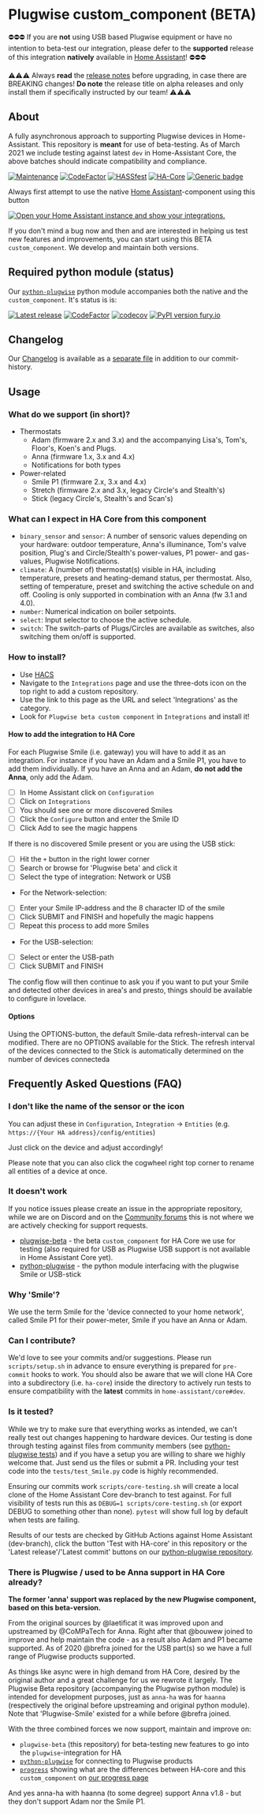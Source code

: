 # Plugwise custom_component (BETA)

:no_entry::no_entry::no_entry: If you are **not** using USB based Plugwise equipment or have no intention to beta-test our integration, please defer to the **supported** release of this integration **natively** available in [Home Assistant](https://www.home-assistant.io/integrations/plugwise/)! :no_entry::no_entry::no_entry:

:warning::warning::warning: Always **read** the [release notes](https://github.com/plugwise/plugwise-beta/releases) before upgrading, in case there are BREAKING changes! **Do note** the release title on alpha releases and only install them if specifically instructed by our team! :warning::warning::warning:

## About

A fully asynchronous approach to supporting Plugwise devices in Home-Assistant. This repository is **meant** for use of beta-testing. As of March 2021 we include testing against latest `dev` in Home-Assistant Core, the above batches should indicate compatibility and compliance.

[![Maintenance](https://img.shields.io/badge/Maintained%3F-yes-green.svg)](https://github.com/plugwise)
[![CodeFactor](https://www.codefactor.io/repository/github/plugwise/plugwise-beta/badge)](https://www.codefactor.io/repository/github/plugwise/plugwise-beta)
[![HASSfest](https://github.com/plugwise/plugwise-beta/workflows/Validate%20with%20hassfest/badge.svg)](https://github.com/plugwise/plugwise-beta/actions)
[![HA-Core](https://github.com/plugwise/plugwise-beta/workflows/Test%20with%20HA-core/badge.svg)](https://github.com/plugwise/plugwise-beta/actions)
[![Generic badge](https://img.shields.io/github/v/release/plugwise/plugwise-beta)](https://github.com/plugwise/plugwise-beta)

Always first attempt to use the native [Home Assistant](https://www.home-assistant.io/integrations/plugwise/)-component using this button

[![Open your Home Assistant instance and show your integrations.](https://my.home-assistant.io/badges/integrations.svg)](https://my.home-assistant.io/redirect/integrations/)

If you don't mind a bug now and then and are interested in helping us test new features and improvements, you can start using this BETA `custom_component`. We develop and maintain both versions.

## Required python module (status)

Our [`python-plugwise`](https://github.com/plugwise/python-plugwise) python module accompanies both the native and the `custom_component`. It's status is is:

[![Latest release](https://github.com/plugwise/python-plugwise/workflows/Latest%20release/badge.svg)](https://github.com/plugwise/python-plugwise/actions)
[![CodeFactor](https://www.codefactor.io/repository/github/plugwise/python-plugwise/badge)](https://www.codefactor.io/repository/github/plugwise/python-plugwise)
[![codecov](https://codecov.io/gh/plugwise/python-plugwise/branch/main/graph/badge.svg)](https://codecov.io/gh/plugwise/python-plugwise)
[![PyPI version fury.io](https://badge.fury.io/py/plugwise.svg)](https://pypi.python.org/pypi/plugwise/)

## Changelog

Our [Changelog](CHANGELOG.MD) is available as a [separate file](CHANGELOG.md) in addition to our commit-history.

## Usage

### What do we support (in short)?

- Thermostats
  - Adam (firmware 2.x and 3.x) and the accompanying Lisa's, Tom's, Floor's, Koen's and Plugs.
  - Anna (firmware 1.x, 3.x and 4.x)
  - Notifications for both types
- Power-related
  - Smile P1 (firmware 2.x, 3.x and 4.x)
  - Stretch (firmware 2.x and 3.x, legacy Circle's and Stealth's)
  - Stick (legacy Circle's, Stealth's and Scan's)

### What can I expect in HA Core from this component

- `binary_sensor` and `sensor`: A number of sensoric values depending on your hardware: outdoor temperature, Anna's illuminance, Tom's valve position, Plug's and Circle/Stealth's power-values, P1 power- and gas-values, Plugwise Notifications.
- `climate`: A (number of) thermostat(s) visible in HA, including temperature, presets and heating-demand status, per thermostat. Also, setting of temperature, preset and switching the active schedule on and off. Cooling is only supported in combination with an Anna (fw 3.1 and 4.0).
- `number`: Numerical indication on boiler setpoints.
- `select`: Input selector to choose the active schedule.
- `switch`: The switch-parts of Plugs/Circles are available as switches, also switching them on/off is supported.

### How to install?

- Use [HACS](https://hacs.xyz)
- Navigate to the `Integrations` page and use the three-dots icon on the top right to add a custom repository.
- Use the link to this page as the URL and select 'Integrations' as the category.
- Look for `Plugwise beta custom component` in `Integrations` and install it!

#### How to add the integration to HA Core

For each Plugwise Smile (i.e. gateway) you will have to add it as an integration. For instance if you have an Adam and a Smile P1, you have to add them individually. If you have an Anna and an Adam, **do not add the Anna**, only add the Adam.

- [ ] In Home Assistant click on `Configuration`
- [ ] Click on `Integrations`
- [ ] You should see one or more discovered Smiles
- [ ] Click the `Configure` button and enter the Smile ID
- [ ] Click Add to see the magic happens

If there is no discovered Smile present or you are using the USB stick:

- [ ] Hit the `+` button in the right lower corner
- [ ] Search or browse for 'Plugwise beta' and click it
- [ ] Select the type of integration: Network or USB

- For the Network-selection:
- [ ] Enter your Smile IP-address and the 8 character ID of the smile
- [ ] Click SUBMIT and FINISH and hopefully the magic happens
- [ ] Repeat this process to add more Smiles

- For the USB-selection:
- [ ] Select or enter the USB-path
- [ ] Click SUBMIT and FINISH

The config flow will then continue to ask you if you want to put your Smile and detected other devices in area's and presto, things should be available to configure in lovelace.

#### Options

Using the OPTIONS-button, the default Smile-data refresh-interval can be modified. There are no OPTIONS available for the Stick. The refresh interval of the devices connected to the Stick is automatically determined on the number of devices connecteda

## Frequently Asked Questions (FAQ)

### I don't like the name of the sensor or the icon

You can adjust these in `Configuration`, `Integration` -> `Entities` (e.g. `https://{Your HA address}/config/entities`)

Just click on the device and adjust accordingly!

Please note that you can also click the cogwheel right top corner to rename all entities of a device at once.

### It doesn't work

If you notice issues please create an issue in the appropriate repository, while we are on Discord and on the [Community forums](https://community.home-assistant.io/t/plugwise-core-and-custom-component/236250) this is not where we are actively checking for support requests.

- [plugwise-beta](https://github.com/plugwise/plugwise-beta/issues/new/choose) - the beta `custom_component` for HA Core we use for testing (also required for USB as Plugwise USB support is not available in Home Assistant Core yet).
- [python-plugwise](https://github.com/plugwise/python-plugwise/issues/new/choose) - the python module interfacing with the plugwise Smile or USB-stick

### Why 'Smile'?

We use the term Smile for the 'device connected to your home network', called Smile P1 for their power-meter, Smile if you have an Anna or Adam.

### Can I contribute?

We'd love to see your commits and/or suggestions. Please run `scripts/setup.sh` in advance to ensure everything is prepared for `pre-commit` hooks to work. You should also be aware that we will clone HA Core into a subdirectory (i.e. `ha-core`) inside the directory to actively run tests to ensure compatibility with the **latest** commits in `home-assistant/core#dev`.

### Is it tested?

While we try to make sure that everything works as intended, we can't really test out changes happening to hardware devices. Our testing is done through testing against files from community members (see [python-plugwise tests](https://github.com/plugwise/python-plugwise/tree/main/tests)) and if you have a setup you are willing to share we highly welcome that. Just send us the files or submit a PR. Including your test code into the `tests/test_Smile.py` code is highly recommended.

Ensuring our commits work `scripts/core-testing.sh` will create a local clone of the Home Assistant Core dev-branch to test against. For full visibility of tests run this as `DEBUG=1 scripts/core-testing.sh` (or export DEBUG to something other than none). `pytest` will show full log by default when tests are failing.

Results of our tests are checked by GitHub Actions against Home Assistant (dev-branch), click the button 'Test with HA-core' in this repository or the 'Latest release'/'Latest commit' buttons on our [python-plugwise repository](https://github.com/plugwise/python-plugwise/).

### There is Plugwise / used to be Anna support in HA Core already?

**The former 'anna' support was replaced by the new Plugwise component, based on this beta-version.**

From the original sources by @laetificat it was improved upon and upstreamed by @CoMPaTech for Anna. Right after that @bouwew joined to improve and help maintain the code - as a result also Adam and P1 became supported. As of 2020 @brefra joined for the USB part(s) so we have a full range of Plugwise products supported.

As things like async were in high demand from HA Core, desired by the original author and a great challenge for us we rewrote it largely. The Plugwise Beta repository (accompanying the Plugwise python module) is intended for development purposes, just as `anna-ha` was for `haanna` (respectively the original before upstreaming and original python module). Note that 'Plugwise-Smile' existed for a while before @brefra joined.

With the three combined forces we now support, maintain and improve on:

- `plugwise-beta` (this repository) for beta-testing new features to go into the `plugwise`-integration for HA
- [`python-plugwise`](https://github.com/plugwise/python-plugwise) for connecting to Plugwise products
- [`progress`](https://github.com/plugwise/progress) showing what are the differences between HA-core and this `custom_component` on [our progress page](https://plugwise.github.io/progress/)

And yes anna-ha with haanna (to some degree) support Anna v1.8 - but they don't support Adam nor the Smile P1.
